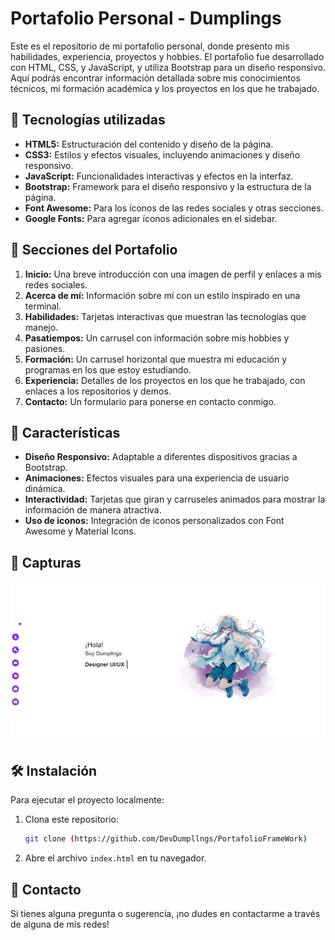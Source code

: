 # Portafolio Personal - Dumplings

Este es el repositorio de mi portafolio personal, donde presento mis habilidades, experiencia, proyectos y hobbies. El portafolio fue desarrollado con HTML, CSS, y JavaScript, y utiliza Bootstrap para un diseño responsivo. Aquí podrás encontrar información detallada sobre mis conocimientos técnicos, mi formación académica y los proyectos en los que he trabajado.

## 🚀 Tecnologías utilizadas

- **HTML5:** Estructuración del contenido y diseño de la página.
- **CSS3:** Estilos y efectos visuales, incluyendo animaciones y diseño responsivo.
- **JavaScript:** Funcionalidades interactivas y efectos en la interfaz.
- **Bootstrap:** Framework para el diseño responsivo y la estructura de la página.
- **Font Awesome:** Para los íconos de las redes sociales y otras secciones.
- **Google Fonts:** Para agregar íconos adicionales en el sidebar.

## 📂 Secciones del Portafolio

1. **Inicio:** Una breve introducción con una imagen de perfil y enlaces a mis redes sociales.
2. **Acerca de mí:** Información sobre mí con un estilo inspirado en una terminal.
3. **Habilidades:** Tarjetas interactivas que muestran las tecnologías que manejo.
4. **Pasatiempos:** Un carrusel con información sobre mis hobbies y pasiones.
5. **Formación:** Un carrusel horizontal que muestra mi educación y programas en los que estoy estudiando.
6. **Experiencia:** Detalles de los proyectos en los que he trabajado, con enlaces a los repositorios y demos.
7. **Contacto:** Un formulario para ponerse en contacto conmigo.

## 🎨 Características

- **Diseño Responsivo:** Adaptable a diferentes dispositivos gracias a Bootstrap.
- **Animaciones:** Efectos visuales para una experiencia de usuario dinámica.
- **Interactividad:** Tarjetas que giran y carruseles animados para mostrar la información de manera atractiva.
- **Uso de iconos:** Integración de iconos personalizados con Font Awesome y Material Icons.

## 📸 Capturas

![Portafolio](assets/proyecto4.png)

## 🛠️ Instalación

Para ejecutar el proyecto localmente:

1. Clona este repositorio:
    ```bash
    git clone (https://github.com/DevDumpllngs/PortafolioFrameWork)
    ```
2. Abre el archivo `index.html` en tu navegador.

## 💌 Contacto

Si tienes alguna pregunta o sugerencia, ¡no dudes en contactarme a través de alguna de mis redes!
